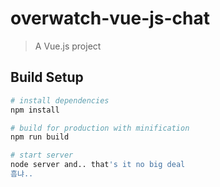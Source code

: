 # overwatch-vue-js-chat

> A Vue.js project

## Build Setup

``` bash
# install dependencies
npm install 

# build for production with minification
npm run build

# start server
node server and.. that's it no big deal 
흠냐..